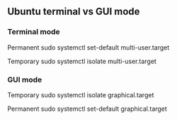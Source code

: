 ## Ubuntu terminal vs GUI mode

### Terminal mode

Permanent
sudo systemctl set-default multi-user.target

Temporary
sudo systemctl isolate multi-user.target


### GUI mode

Temporary
sudo systemctl isolate graphical.target

Permanent
sudo systemctl set-default graphical.target

